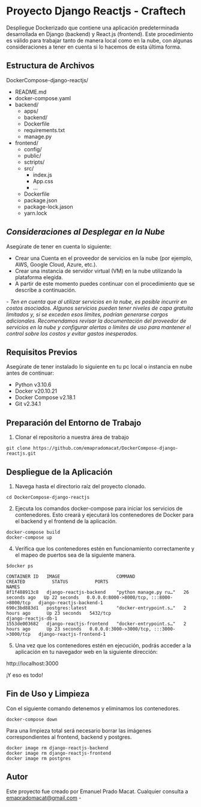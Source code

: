 # Proyecto Django Reactjs - Craftech

Despliegue Dockerizado que contiene una aplicación predeterminada desarrollada en  Django (backend) y React.js (frontend). 
Este procedimiento es válido para trabajar tanto de manera local como en la nube, con algunas consideraciones a tener en cuenta si lo hacemos de esta última forma.


## Estructura de Archivos

DockerCompose-django-reactjs/
- README.md
- docker-compose.yaml
- backend/
  - apps/
  - backend/ 
  - Dockerfile
  - requirements.txt
  - manage.py
- frontend/
   - config/
   - public/
   - sctripts/
   - src/
     - index.js
     - App.css
     - ...
   - Dockerfile
   - package.json
   - package-lock.jason
   - yarn.lock 


## ***Consideraciones al Desplegar en la Nube***
Asegúrate de tener en cuenta lo siguiente:
- Crear una Cuenta en el proveedor de servicios en la nube (por ejemplo, AWS, Google Cloud, Azure, etc.).
- Crear una instancia de servidor virtual (VM) en la nube utilizando la plataforma elegida.
- A partir de este momento puedes continuar con el procedimiento que se describe a continuación.
  
*- Ten en cuenta que al utilizar servicios en la nube, es posible incurrir en costos asociados. Algunos servicios pueden tener niveles de capa gratuita limitados y, si se exceden esos límites, podrían generarse cargos adicionales. Recomendamos revisar la documentación del proveedor de servicios en la nube y configurar alertas o límites de uso para mantener el control sobre los costos y evitar gastos inesperados.*


## Requisitos Previos

Asegúrate de tener instalado lo siguiente en tu pc local o instancia en nube antes de continuar:
- Python v3.10.6
- Docker v20.10.21
- Docker Compose v2.18.1
- Git v2.34.1


## Preparación del Entorno de Trabajo
1. Clonar el repositorio a nuestra área de trabajo
```
git clone https://github.com/emapradomacat/DockerCompose-django-reactjs.git
```

## Despliegue de la Aplicación
1. Navega hasta el directorio raíz del proyecto clonado.
```
cd DockerCompose-django-reactjs
```
2. Ejecuta los comandos docker-compose para iniciar los servicios de contenedores. Esto creará y ejecutará los contenedores de Docker para el backend y el frontend de la aplicación.
```
docker-compose build
docker-compose up
```
4. Verifica que los contenedores estén en funcionamiento correctamente y el mapeo de puertos sea de la siguiente manera.
```
$docker ps
```
```
CONTAINER ID   IMAGE                     COMMAND                  CREATED          STATUS          PORTS                                       NAMES
8f1f488913c8   django-reactjs-backend    "python manage.py ru…"   26 seconds ago   Up 22 seconds   0.0.0.0:8000->8000/tcp, :::8000->8000/tcp   django-reactjs-backend-1
690c3bd883d1   postgres:latest           "docker-entrypoint.s…"   2 hours ago      Up 23 seconds   5432/tcp                                    django-reactjs-db-1
1553de003682   django-reactjs-frontend   "docker-entrypoint.s…"   2 hours ago      Up 23 seconds   0.0.0.0:3000->3000/tcp, :::3000->3000/tcp   django-reactjs-frontend-1

```
5. Una vez que los contenedores estén en ejecución, podrás acceder a la aplicación en tu navegador web en la siguiente dirección:

http://localhost:3000


¡Y eso es todo!



## Fin de Uso y Limpieza
Con el siguiente comando detenemos y eliminamos los contenedores.
```
docker-compose down
```
Para una limpieza total será necesario borrar las imágenes correspondientes al frontend, backend y postgres.
```
docker image rm django-reactjs-backend
docker image rm django-reactjs-frontend
docker image rm postgres
```





## Autor

Este proyecto fue creado por Emanuel Prado Macat.
Cualquier consulta a emapradomacat@gmail.com -


